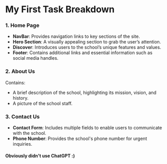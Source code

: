 # My First Task Breakdown

### 1. Home Page
- **NavBar**: Provides navigation links to key sections of the site.
- **Hero Section**: A visually appealing section to grab the user’s attention.
- **Discover**: Introduces users to the school’s unique features and values.
- **Footer**: Contains additional links and essential information such as social media handles.

### 2. About Us
Contains:
- A brief description of the school, highlighting its mission, vision, and history.
- A picture of the school staff.

### 3. Contact Us
- **Contact Form**: Includes multiple fields to enable users to communicate with the school.
- **Phone Number**: Provides the school's phone number for urgent inquiries.

#### Obviously didn't use ChatGPT :)